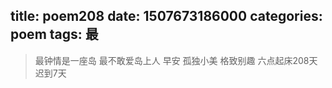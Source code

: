 title: poem208
date: 1507673186000
categories: poem
tags: 最
---
> 最钟情是一座岛
最不敢爱岛上人
早安
孤独小美
格致别趣
六点起床208天 迟到7天